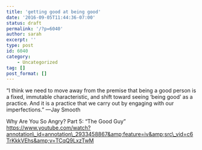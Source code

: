 ```yaml
---
title: 'getting good at being good'
date: '2016-09-05T11:44:36-07:00'
status: draft
permalink: '/?p=6040'
author: sarah
excerpt: ''
type: post
id: 6040
category:
    - Uncategorized
tag: []
post_format: []
---
```

“I think we need to move away from the premise that being a good person is a fixed, immutable characteristic, and shift toward seeing ‘being good’ as a practice. And it is a practice that we carry out by engaging with our imperfections.” —Jay Smooth

Why Are You So Angry? Part 5: “The Good Guy”  
https://www.youtube.com/watch?annotation\_id=annotation\_2933458867&amp;feature=iv&amp;src\_vid=c6TrKkkVEhs&amp;v=TCqQ9LxzTwM
